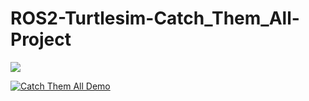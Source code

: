 # ROS2-Turtlesim-Catch_Them_All-Project

![](https://github.com/LateefAkinola/ROS2-Turtlesim-Catch_Them_All-Project/assets/105966848/2e9768d5-569b-489e-84d3-d3ed4aa8f32a)

[![Catch Them All Demo]()](https://github.com/LateefAkinola/ROS2-Turtlesim-Catch_Them_All-Project/assets/105966848/eb6e6cb0-801a-4af1-866f-2b7acbf743b7)
